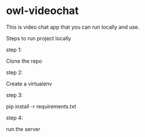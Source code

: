 # owl-videochat

This is video chat app that you can run locally and use.

Steps to run project locally

step 1:

Clone the repo

step 2:

Create a virtualenv

step 3:

pip install -r requirements.txt

step 4:

run the server
